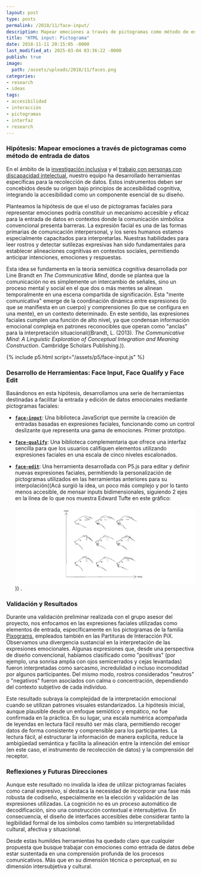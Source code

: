 ```yaml
---
layout: post
type: posts
permalink: /2018/11/face-input/
description: Mapear emociones a través de pictogramas como método de entrada de datos en el contexto de la creación de interfaces digitales ¿Es más claro ingresar una emoción o un número?
title: "HTML input: Pictograma"
date: 2018-11-11 20:15:05 -0000
last_modified_at: 2025-03-04 03:36:22 -0000
publish: true
image:
  path: /assets/uploads/2018/11/faces.png
categories:
- research
- ideas
tags:
- accesibilidad
- interacción
- pictogramas
- interfaz
- research
---
```

### Hipótesis: Mapear emociones a través de pictogramas como método de entrada de datos

En el ámbito de la [investigación inclusiva](http://accesibilidad-inclusion.cl) y el [trabajo con personas con discapacidad intelectual](https://dl.acm.org/doi/10.1145/3385010.3385023), nuestro equipo ha desarrollado herramientas específicas para la recolección de datos. Estos instrumentos deben ser concebidos desde su origen bajo principios de accesibilidad cognitiva, integrando la accesibilidad como un componente esencial de su diseño.

Planteamos la hipótesis de que el uso de pictogramas faciales para representar emociones podría constituir un mecanismo accesible y eficaz para la entrada de datos en contextos donde la comunicación simbólica convencional presenta barreras. La expresión facial es una de las formas primarias de comunicación interpersonal, y los seres humanos estamos especialmente capacitados para interpretarlas. Nuestras habilidades para leer rostros y detectar sutilezas expresivas han sido fundamentales para establecer alineaciones cognitivas en contextos sociales, permitiendo anticipar intenciones, emociones y respuestas.

Esta idea se fundamenta en la teoría semiótica cognitiva desarrollada por Line Brandt en *The Communicative Mind*, donde se plantea que la comunicación no es simplemente un intercambio de señales, sino un proceso mental y social en el que dos o más mentes se alinean temporalmente en una escena compartida de significación. Esta "mente comunicativa" emerge de la coordinación dinámica entre expresiones (lo que se manifiesta en un cuerpo) y comprensiones (lo que se configura en una mente), en un contexto determinado. En este sentido, las expresiones faciales cumplen una función de alto nivel, ya que condensan información emocional compleja en patrones reconocibles que operan como "anclas" para la interpretación situacional((Brandt, L. (2013). *The Communicative Mind: A Linguistic Exploration of Conceptual Integration and Meaning Construction*. Cambridge Scholars Publishing.)). 

<div id="canvasContainer"></div>
<div id="qualification">
  <div id="val" style="font-family: Barlow; font-size: 4rem"></div>
</div>
{% include p5.html script="/assets/p5/face-input.js" %}

### Desarrollo de Herramientas: Face Input, Face Qualify y Face Edit

Basándonos en esta hipótesis, desarrollamos una serie de herramientas destinadas a facilitar la entrada y edición de datos emocionales mediante pictogramas faciales:

- **[```face-input```](https://github.com/hspencer/face-input)**: Una biblioteca JavaScript que permite la creación de entradas basadas en expresiones faciales, funcionando como un control deslizante que representa una gama de emociones. Primer prototipo.

- **[```face-qualify```](https://github.com/hspencer/face-qualify)**: Una biblioteca complementaria que ofrece una interfaz sencilla para que los usuarios califiquen elementos utilizando expresiones faciales en una escala de cinco niveles escalonados. 

- **[```face-edit```](https://github.com/hspencer/face-edit)**: Una herramienta desarrollada con P5.js para editar y definir nuevas expresiones faciales, permitiendo la personalización de pictogramas utilizados en las herramientas anteriores para su interpolación((Acá surgió la idea, un poco más complejo y por lo tanto menos accesible, de mensar inputs bidimensionales, siguiendo 2 ejes en la línea de lo que nos muestra Edward Tufte en este gráfico: <br><br>![](/assets/uploads/2018/11/tufte-wolf.png))) .

### Validación y Resultados

Durante una validación preliminar realizada con el grupo asesor del proyecto, nos enfocamos en las expresiones faciales utilizadas como elementos de entrada, específicamente en los pictogramas de la familia [Pixograms](https://eadpucv.github.io/pixograms/), empleados también en las Partituras de Interacción PiX. Observamos una divergencia sustancial en la interpretación de las expresiones emocionales. Algunas expresiones que, desde una perspectiva de diseño convencional, habíamos clasificado como "positivas" (por ejemplo, una sonrisa amplia con ojos semicerrados y cejas levantadas) fueron interpretadas como sarcasmo, incredulidad o incluso incomodidad por algunos participantes. Del mismo modo, rostros considerados "neutros" o "negativos" fueron asociados con calma o concentración, dependiendo del contexto subjetivo de cada individuo.

Este resultado subraya la complejidad de la interpretación emocional cuando se utilizan patrones visuales estandarizados. La hipótesis inicial, aunque plausible desde un enfoque semiótico y empático, no fue confirmada en la práctica. En su lugar, una escala numérica acompañada de leyendas en lectura fácil resultó ser más clara, permitiendo recoger datos de forma consistente y comprensible para los participantes. La lectura fácil, al estructurar la información de manera explícita, reduce la ambigüedad semántica y facilita la alineación entre la intención del emisor (en este caso, el instrumento de recolección de datos) y la comprensión del receptor.

### Reflexiones y Futuras Direcciones

Aunque este resultado no invalida la idea de utilizar pictogramas faciales como canal expresivo, sí destaca la necesidad de incorporar una fase más robusta de codiseño, especialmente en la elección y validación de las expresiones utilizadas. La cognición no es un proceso automático de decodificación, sino una construcción contextual e intersubjetiva. En consecuencia, el diseño de interfaces accesibles debe considerar tanto la legibilidad formal de los símbolos como también su interpretabilidad cultural, afectiva y situacional.

Desde estas humildes herramientas ha quedado claro que cualquier propuesta que busque trabajar con emociones como entrada de datos debe estar sustentada en una comprensión profunda de los procesos comunicativos. Más que en su dimensión técnica o perceptual, en su dimensión intersubjetiva y cultural.